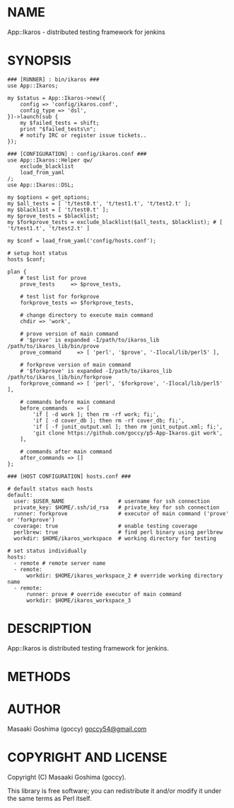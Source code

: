 # NAME

App::Ikaros - distributed testing framework for jenkins

# SYNOPSIS

    ### [RUNNER] : bin/ikaros ###
    use App::Ikaros;

    my $status = App::Ikaros->new({
        config => 'config/ikaros.conf',
        config_type => 'dsl',
    })->launch(sub {
        my $failed_tests = shift;
        print "$failed_tests\n";
        # notify IRC or register issue tickets..
    });

    ### [CONFIGURATION] : config/ikaros.conf ###
    use App::Ikaros::Helper qw/
        exclude_blacklist
        load_from_yaml
    /;
    use App::Ikaros::DSL;

    my $options = get_options;
    my $all_tests = [ 't/test0.t', 't/test1.t', 't/test2.t' ];
    my $blacklist = [ 't/test0.t' ];
    my $prove_tests = $blacklist;
    my $forkprove_tests = exclude_blacklist($all_tests, $blacklist); # [ 't/test1.t', 't/test2.t' ]

    my $conf = load_from_yaml('config/hosts.conf');

    # setup host status
    hosts $conf;

    plan {
        # test list for prove
        prove_tests     => $prove_tests,

        # test list for forkprove
        forkprove_tests => $forkprove_tests,

        # change directory to execute main command
        chdir => 'work',

        # prove version of main command
        # '$prove' is expanded -I/path/to/ikaros_lib /path/to/ikaros_lib/bin/prove
        prove_command     => [ 'perl', '$prove', '-Ilocal/lib/perl5' ],

        # forkprove version of main command
        # '$forkprove' is expanded -I/path/to/ikaros_lib /path/to/ikaros_lib/bin/forkprove
        forkprove_command => [ 'perl', '$forkprove', '-Ilocal/lib/perl5' ],

        # commands before main command
        before_commands   => [
            'if [ -d work ]; then rm -rf work; fi;',
            'if [ -d cover_db ]; then rm -rf cover_db; fi;',
            'if [ -f junit_output.xml ]; then rm junit_output.xml; fi;',
            'git clone https://github.com/goccy/p5-App-Ikaros.git work',
        ],

        # commands after main command
        after_commands => []
    };

    ### [HOST CONFIGURATION] hosts.conf ###

    # default status each hosts
    default:
      user: $USER_NAME                 # username for ssh connection
      private_key: $HOME/.ssh/id_rsa   # private_key for ssh connection
      runner: forkprove                # executor of main command ('prove' or 'forkprove')
      coverage: true                   # enable testing coverage
      perlbrew: true                   # find perl binary using perlbrew
      workdir: $HOME/ikaros_workspace  # working directory for testing

    # set status individually
    hosts:
      - remote # remote server name
      - remote:
          workdir: $HOME/ikaros_workspace_2 # override working directory name
      - remote:
          runner: prove # override executor of main command
          workdir: $HOME/ikaros_workspace_3

# DESCRIPTION

App::Ikaros is distributed testing framework for jenkins.

# METHODS

# AUTHOR

Masaaki Goshima (goccy) <goccy54@gmail.com>

# COPYRIGHT AND LICENSE

Copyright (C) Masaaki Goshima (goccy).

This library is free software; you can redistribute it and/or modify
it under the same terms as Perl itself.
